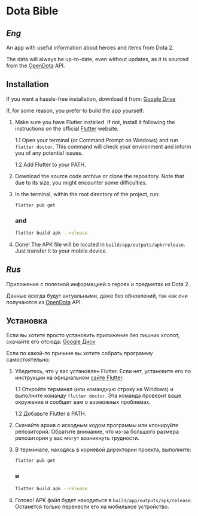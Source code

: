 # Dota Bible

## _Eng_

An app with useful information about heroes and items from Dota 2.

The data will always be up-to-date, even without updates, as it is sourced from the [OpenDota](https://www.opendota.com) API.

## Installation

If you want a hassle-free installation, download it from: [Google Drive](https://drive.google.com/file/d/1YuUys5pu_yt52CRjP6H-XKdqWgwZ1B1E/view?usp=sharing)

If, for some reason, you prefer to build the app yourself:
1. Make sure you have Flutter installed. If not, install it following the instructions on the official [Flutter](https://flutter.dev) website.

   1.1 Open your terminal (or Command Prompt on Windows) and run `flutter doctor`. This command will check your environment and inform you of any potential issues.

   1.2 Add Flutter to your PATH.

2. Download the source code archive or clone the repository. Note that due to its size, you might encounter some difficulties.

3. In the terminal, within the root directory of the project, run:
   ```bash
   flutter pub get
   ```
   ### and
   ```bash
   flutter build apk --release
   ```
4. Done! The APK file will be located in `build/app/outputs/apk/release`. Just transfer it to your mobile device.

## _Rus_

Приложение с полезной информацией о героях и предметах из Dota 2.

Данные всегда будут актуальными, даже без обновлений, так как они получаются из [OpenDota](https://www.opendota.com) API.

## Установка

Если вы хотите просто установить приложение без лишних хлопот, скачайте его отсюда: [Google Диск](https://drive.google.com/file/d/1YuUys5pu_yt52CRjP6H-XKdqWgwZ1B1E/view?usp=sharing)

Если по какой-то причине вы хотите собрать программу самостоятельно:
1. Убедитесь, что у вас установлен Flutter. Если нет, установите его по инструкции на официальном [сайте Flutter](https://flutter.dev).

   1.1 Откройте терминал (или командную строку на Windows) и выполните команду `flutter doctor`. Эта команда проверит ваше окружение и сообщит вам о возможных проблемах.

   1.2 Добавьте Flutter в PATH.

2. Скачайте архив с исходным кодом программы или клонируйте репозиторий. Обратите внимание, что из-за большого размера репозитория у вас могут возникнуть трудности.

3. В терминале, находясь в корневой директории проекта, выполните:
   ```bash
   flutter pub get
   ```
   ### и
   ```bash
   flutter build apk --release
   ```
4. Готово! APK файл будет находиться в `build/app/outputs/apk/release`. Останется только перенести его на мобильное устройство.

